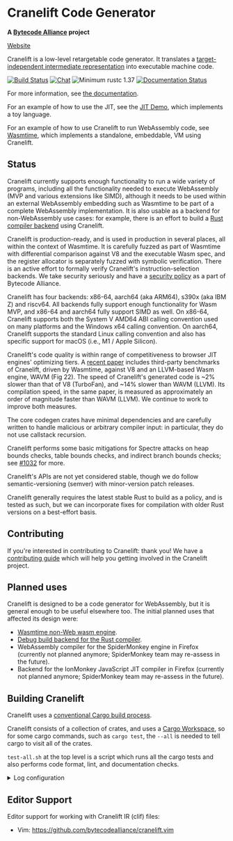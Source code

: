 # Cranelift Code Generator

**A [Bytecode Alliance][BA] project**

[Website](https://cranelift.dev/)

Cranelift is a low-level retargetable code generator. It translates a
[target-independent intermediate representation](docs/ir.md) into executable
machine code.

[BA]: https://bytecodealliance.org/

[![Build Status](https://github.com/bytecodealliance/wasmtime/workflows/CI/badge.svg)](https://github.com/bytecodealliance/wasmtime/actions)
[![Chat](https://img.shields.io/badge/chat-zulip-brightgreen.svg)](https://bytecodealliance.zulipchat.com/#narrow/stream/217117-cranelift/topic/general)
![Minimum rustc 1.37](https://img.shields.io/badge/rustc-1.37+-green.svg)
[![Documentation Status](https://docs.rs/cranelift/badge.svg)](https://docs.rs/cranelift)

For more information, see [the documentation](docs/index.md).

For an example of how to use the JIT, see the [JIT Demo], which implements a toy
language.

[JIT Demo]: https://github.com/bytecodealliance/cranelift-jit-demo

For an example of how to use Cranelift to run WebAssembly code, see [Wasmtime],
which implements a standalone, embeddable, VM using Cranelift.

[Wasmtime]: https://github.com/bytecodealliance/wasmtime

## Status

Cranelift currently supports enough functionality to run a wide variety of
programs, including all the functionality needed to execute WebAssembly (MVP and
various extensions like SIMD), although it needs to be used within an external
WebAssembly embedding such as Wasmtime to be part of a complete WebAssembly
implementation. It is also usable as a backend for non-WebAssembly use cases:
for example, there is an effort to build a [Rust compiler backend] using
Cranelift.

Cranelift is production-ready, and is used in production in several places, all
within the context of Wasmtime. It is carefully fuzzed as part of Wasmtime with
differential comparison against V8 and the executable Wasm spec, and the
register allocator is separately fuzzed with symbolic verification. There is an
active effort to formally verify Cranelift's instruction-selection backends. We
take security seriously and have a [security policy] as a part of Bytecode Alliance.

Cranelift has four backends: x86-64, aarch64 (aka ARM64), s390x (aka IBM Z) and
riscv64. All backends fully support enough functionality for Wasm MVP, and
x86-64 and aarch64 fully support SIMD as well. On x86-64, Cranelift supports
both the System V AMD64 ABI calling convention used on many platforms and the
Windows x64 calling convention. On aarch64, Cranelift supports the standard
Linux calling convention and also has specific support for macOS (i.e., M1 /
Apple Silicon).

Cranelift's code quality is within range of competitiveness to browser JIT
engines' optimizing tiers. A [recent paper] includes third-party benchmarks of Cranelift,
driven by Wasmtime, against V8 and an LLVM-based Wasm engine, WAVM (Fig 22). The
speed of Cranelift's generated code is ~2% slower than that of V8 (TurboFan), and
~14% slower than WAVM (LLVM). Its compilation speed, in the same paper, is measured
as approximately an order of magnitude faster than WAVM (LLVM). We continue to work
to improve both measures.

[Rust compiler backend]: https://github.com/bjorn3/rustc_codegen_cranelift
[security policy]: https://bytecodealliance.org/security
[recent paper]: https://arxiv.org/abs/2011.13127

The core codegen crates have minimal dependencies and are carefully written to
handle malicious or arbitrary compiler input: in particular, they do not use
callstack recursion.

Cranelift performs some basic mitigations for Spectre attacks on heap bounds
checks, table bounds checks, and indirect branch bounds checks; see [#1032] for
more.

[#1032]: https://github.com/bytecodealliance/wasmtime/issues/1032

Cranelift's APIs are not yet considered stable, though we do follow
semantic-versioning (semver) with minor-version patch releases.

Cranelift generally requires the latest stable Rust to build as a policy, and is
tested as such, but we can incorporate fixes for compilation with older Rust
versions on a best-effort basis.

## Contributing

If you're interested in contributing to Cranelift: thank you! We have a
[contributing guide] which will help you getting involved in the Cranelift project.

[contributing guide]:
	https://bytecodealliance.github.io/wasmtime/contributing.html

## Planned uses

Cranelift is designed to be a code generator for WebAssembly, but it is general
enough to be useful elsewhere too. The initial planned uses that affected its
design were:

-   [Wasmtime non-Web wasm engine](https://github.com/bytecodealliance/wasmtime).
-   [Debug build backend for the Rust compiler](rustc.md).
-   WebAssembly compiler for the SpiderMonkey engine in Firefox (currently not
    planned anymore; SpiderMonkey team may re-assess in the future).
-   Backend for the IonMonkey JavaScript JIT compiler in Firefox (currently not
    planned anymore; SpiderMonkey team may re-assess in the future).

## Building Cranelift

Cranelift uses a
[conventional Cargo build process](https://doc.rust-lang.org/cargo/guide/working-on-an-existing-project.html).

Cranelift consists of a collection of crates, and uses a
[Cargo Workspace](https://doc.rust-lang.org/book/ch14-03-cargo-workspaces.html),
so for some cargo commands, such as `cargo test`, the `--all` is needed to tell
cargo to visit all of the crates.

`test-all.sh` at the top level is a script which runs all the cargo tests and
also performs code format, lint, and documentation checks.

<details>
<summary>Log configuration</summary>

Cranelift uses the `log` crate to log messages at various levels. It doesn't
specify any maximal logging level, so embedders can choose what it should be;
however, this can have an impact of Cranelift's code size. You can use `log`
features to reduce the maximum logging level. For instance if you want to limit
the level of logging to `warn` messages and above in release mode:

```
[dependency.log]
...
features = ["release_max_level_warn"]
```

</details>

## Editor Support

Editor support for working with Cranelift IR (clif) files:

-   Vim: https://github.com/bytecodealliance/cranelift.vim
